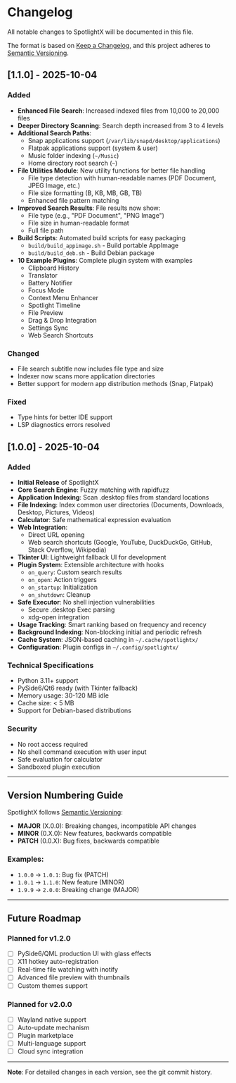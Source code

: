 # Changelog

All notable changes to SpotlightX will be documented in this file.

The format is based on [Keep a Changelog](https://keepachangelog.com/en/1.0.0/),
and this project adheres to [Semantic Versioning](https://semver.org/spec/v2.0.0.html).

## [1.1.0] - 2025-10-04

### Added
- **Enhanced File Search**: Increased indexed files from 10,000 to 20,000 files
- **Deeper Directory Scanning**: Search depth increased from 3 to 4 levels
- **Additional Search Paths**: 
  - Snap applications support (`/var/lib/snapd/desktop/applications`)
  - Flatpak applications support (system & user)
  - Music folder indexing (`~/Music`)
  - Home directory root search (`~`)
- **File Utilities Module**: New utility functions for better file handling
  - File type detection with human-readable names (PDF Document, JPEG Image, etc.)
  - File size formatting (B, KB, MB, GB, TB)
  - Enhanced file pattern matching
- **Improved Search Results**: File results now show:
  - File type (e.g., "PDF Document", "PNG Image")
  - File size in human-readable format
  - Full file path
- **Build Scripts**: Automated build scripts for easy packaging
  - `build/build_appimage.sh` - Build portable AppImage
  - `build/build_deb.sh` - Build Debian package
- **10 Example Plugins**: Complete plugin system with examples
  - Clipboard History
  - Translator
  - Battery Notifier
  - Focus Mode
  - Context Menu Enhancer
  - Spotlight Timeline
  - File Preview
  - Drag & Drop Integration
  - Settings Sync
  - Web Search Shortcuts

### Changed
- File search subtitle now includes file type and size
- Indexer now scans more application directories
- Better support for modern app distribution methods (Snap, Flatpak)

### Fixed
- Type hints for better IDE support
- LSP diagnostics errors resolved

## [1.0.0] - 2025-10-04

### Added
- **Initial Release** of SpotlightX
- **Core Search Engine**: Fuzzy matching with rapidfuzz
- **Application Indexing**: Scan .desktop files from standard locations
- **File Indexing**: Index common user directories (Documents, Downloads, Desktop, Pictures, Videos)
- **Calculator**: Safe mathematical expression evaluation
- **Web Integration**:
  - Direct URL opening
  - Web search shortcuts (Google, YouTube, DuckDuckGo, GitHub, Stack Overflow, Wikipedia)
- **Tkinter UI**: Lightweight fallback UI for development
- **Plugin System**: Extensible architecture with hooks
  - `on_query`: Custom search results
  - `on_open`: Action triggers
  - `on_startup`: Initialization
  - `on_shutdown`: Cleanup
- **Safe Executor**: No shell injection vulnerabilities
  - Secure .desktop Exec parsing
  - xdg-open integration
- **Usage Tracking**: Smart ranking based on frequency and recency
- **Background Indexing**: Non-blocking initial and periodic refresh
- **Cache System**: JSON-based caching in `~/.cache/spotlightx/`
- **Configuration**: Plugin configs in `~/.config/spotlightx/`

### Technical Specifications
- Python 3.11+ support
- PySide6/Qt6 ready (with Tkinter fallback)
- Memory usage: 30-120 MB idle
- Cache size: < 5 MB
- Support for Debian-based distributions

### Security
- No root access required
- No shell command execution with user input
- Safe evaluation for calculator
- Sandboxed plugin execution

---

## Version Numbering Guide

SpotlightX follows [Semantic Versioning](https://semver.org/):

- **MAJOR** (X.0.0): Breaking changes, incompatible API changes
- **MINOR** (0.X.0): New features, backwards compatible
- **PATCH** (0.0.X): Bug fixes, backwards compatible

### Examples:
- `1.0.0` → `1.0.1`: Bug fix (PATCH)
- `1.0.1` → `1.1.0`: New feature (MINOR)
- `1.9.9` → `2.0.0`: Breaking change (MAJOR)

---

## Future Roadmap

### Planned for v1.2.0
- [ ] PySide6/QML production UI with glass effects
- [ ] X11 hotkey auto-registration
- [ ] Real-time file watching with inotify
- [ ] Advanced file preview with thumbnails
- [ ] Custom themes support

### Planned for v2.0.0
- [ ] Wayland native support
- [ ] Auto-update mechanism
- [ ] Plugin marketplace
- [ ] Multi-language support
- [ ] Cloud sync integration

---

**Note**: For detailed changes in each version, see the git commit history.
